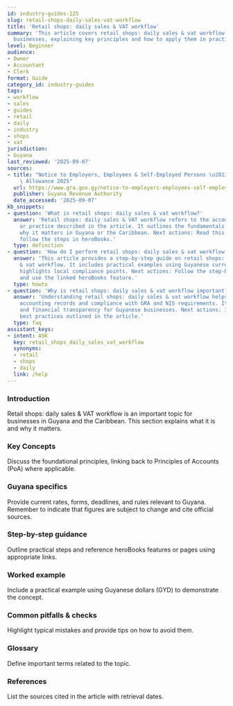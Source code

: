 ```yaml
---
id: industry-guides-125
slug: retail-shops-daily-sales-vat-workflow
title: 'Retail shops: daily sales & VAT workflow'
summary: 'This article covers retail shops: daily sales & vat workflow for Guyanese
  businesses, explaining key principles and how to apply them in practice.'
level: Beginner
audience:
- Owner
- Accountant
- Clerk
format: Guide
category_id: industry-guides
tags:
- workflow
- sales
- guides
- retail
- daily
- industry
- shops
- vat
jurisdiction:
- Guyana
last_reviewed: '2025-09-07'
sources:
- title: "Notice to Employers, Employees & Self-Employed Persons \u2013 Revised Personal\
    \ Allowance 2025"
  url: https://www.gra.gov.gy/notice-to-employers-employees-self-employed-persons-revised-personal-allowance-and-deductions-for-income-tax-2025-copy/
  publisher: Guyana Revenue Authority
  date_accessed: '2025-09-07'
kb_snippets:
- question: 'What is retail shops: daily sales & vat workflow?'
  answer: 'Retail shops: daily sales & VAT workflow refers to the accounting concept
    or practice described in the article. It outlines the fundamentals and explains
    why it matters in Guyana or the Caribbean. Next actions: Read this article and
    follow the steps in heroBooks.'
  type: definition
- question: 'How do I perform retail shops: daily sales & vat workflow in heroBooks?'
  answer: 'This article provides a step-by-step guide on retail shops: daily sales
    & vat workflow. It includes practical examples using Guyanese currency (GYD) and
    highlights local compliance points. Next actions: Follow the step-by-step section
    and use the linked heroBooks feature.'
  type: howto
- question: 'Why is retail shops: daily sales & vat workflow important?'
  answer: 'Understanding retail shops: daily sales & vat workflow helps ensure accurate
    accounting records and compliance with GRA and NIS requirements. It improves decision-making
    and financial transparency for Guyanese businesses. Next actions: Implement the
    best practices outlined in the article.'
  type: faq
assistant_keys:
- intent: ASK
  key: retail_shops_daily_sales_vat_workflow
  synonyms:
  - retail
  - shops
  - daily
  link: /help
---
```


### Introduction
Retail shops: daily sales & VAT workflow is an important topic for businesses in Guyana and the Caribbean. This section explains what it is and why it matters.

### Key Concepts
Discuss the foundational principles, linking back to Principles of Accounts (PoA) where applicable.

### Guyana specifics
Provide current rates, forms, deadlines, and rules relevant to Guyana. Remember to indicate that figures are subject to change and cite official sources.

### Step-by-step guidance
Outline practical steps and reference heroBooks features or pages using appropriate links.

### Worked example
Include a practical example using Guyanese dollars (GYD) to demonstrate the concept.

### Common pitfalls & checks
Highlight typical mistakes and provide tips on how to avoid them.

### Glossary
Define important terms related to the topic.

### References
List the sources cited in the article with retrieval dates.